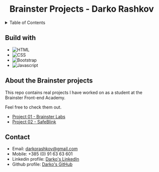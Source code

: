 <div align="center">
  <h1>Brainster Projects - Darko Rashkov</h1>
</div>

<!-- TABLE OF CONTENTS -->
<details>
  <summary>Table of Contents</summary>
  <ol>
    <li><a href="#build-with">Build with</a></li>
    <li><a href="#about-the-project">About</a></li>
    <li><a href="#contact">Contact</a></li>
  </ol>
</details>

<h2 id="build-with">Build with</h2>

- ![HTML](https://img.shields.io/badge/-HTML5-e34c26?logo=html5&logoColor=white)
- ![CSS](https://img.shields.io/badge/-CSS3-264de4?logo=css3&logoColor=white)
- ![Bootstrap](https://img.shields.io/badge/-Bootstrap-533B78?logo=bootstrap&logoColor=white)
- ![Javascript](https://img.shields.io/badge/-Javascript-EFD81D?logo=javascript&logoColor=white)

<h2 id="about-the-project">About the Brainster projects</h2>

This repo contains real projects I have worked on as a student at the Brainster Front-end Academy.

Feel free to check them out.

- [Project 01 - Brainster Labs](https://github.com/darkorashkov1/Brainster_Projects/tree/Project_1_Brainster_Labs)
- [Project 02 - SafeBlink](https://github.com/darkorashkov1/Brainster_Projects/tree/Project_2_SafeBlink)

<h2 id="contact">Contact</h2>

- Email: darkorashkov@gmail.com
- Mobile: +385 (0) 91 63 63 601
- Linkedin profile: <a href="https://www.linkedin.com/in/darkorashkov/">Darko's LinkedIn</a>
- Github profile: <a href="https://github.com/darkorashkov1">Darko's GitHub</a>
